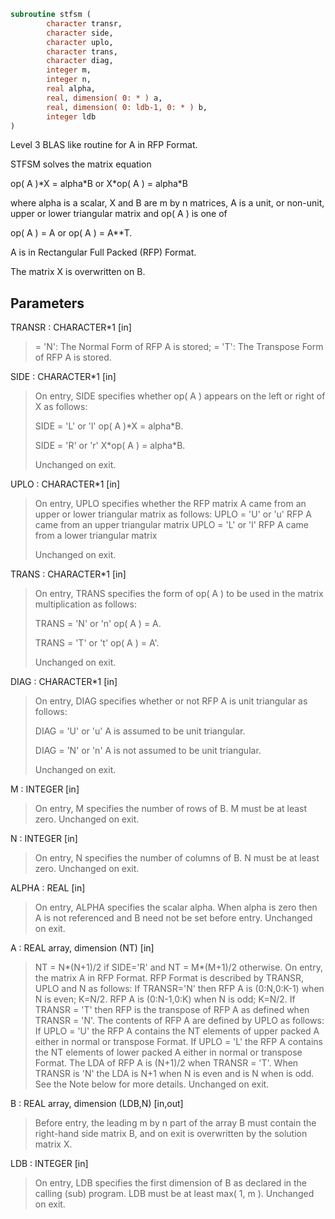 ```fortran
subroutine stfsm (
        character transr,
        character side,
        character uplo,
        character trans,
        character diag,
        integer m,
        integer n,
        real alpha,
        real, dimension( 0: * ) a,
        real, dimension( 0: ldb-1, 0: * ) b,
        integer ldb
)
```

Level 3 BLAS like routine for A in RFP Format.

STFSM  solves the matrix equation

op( A )\*X = alpha\*B  or  X\*op( A ) = alpha\*B

where alpha is a scalar, X and B are m by n matrices, A is a unit, or
non-unit,  upper or lower triangular matrix  and  op( A )  is one  of

op( A ) = A   or   op( A ) = A\*\*T.

A is in Rectangular Full Packed (RFP) Format.

The matrix X is overwritten on B.

## Parameters
TRANSR : CHARACTER\*1 [in]
> = 'N':  The Normal Form of RFP A is stored;
> = 'T':  The Transpose Form of RFP A is stored.

SIDE : CHARACTER\*1 [in]
> On entry, SIDE specifies whether op( A ) appears on the left
> or right of X as follows:
> 
> SIDE = 'L' or 'l'   op( A )\*X = alpha\*B.
> 
> SIDE = 'R' or 'r'   X\*op( A ) = alpha\*B.
> 
> Unchanged on exit.

UPLO : CHARACTER\*1 [in]
> On entry, UPLO specifies whether the RFP matrix A came from
> an upper or lower triangular matrix as follows:
> UPLO = 'U' or 'u' RFP A came from an upper triangular matrix
> UPLO = 'L' or 'l' RFP A came from a  lower triangular matrix
> 
> Unchanged on exit.

TRANS : CHARACTER\*1 [in]
> On entry, TRANS  specifies the form of op( A ) to be used
> in the matrix multiplication as follows:
> 
> TRANS  = 'N' or 'n'   op( A ) = A.
> 
> TRANS  = 'T' or 't'   op( A ) = A'.
> 
> Unchanged on exit.

DIAG : CHARACTER\*1 [in]
> On entry, DIAG specifies whether or not RFP A is unit
> triangular as follows:
> 
> DIAG = 'U' or 'u'   A is assumed to be unit triangular.
> 
> DIAG = 'N' or 'n'   A is not assumed to be unit
> triangular.
> 
> Unchanged on exit.

M : INTEGER [in]
> On entry, M specifies the number of rows of B. M must be at
> least zero.
> Unchanged on exit.

N : INTEGER [in]
> On entry, N specifies the number of columns of B.  N must be
> at least zero.
> Unchanged on exit.

ALPHA : REAL [in]
> On entry,  ALPHA specifies the scalar  alpha. When  alpha is
> zero then  A is not referenced and  B need not be set before
> entry.
> Unchanged on exit.

A : REAL array, dimension (NT) [in]
> NT = N\*(N+1)/2 if SIDE='R' and NT = M\*(M+1)/2 otherwise.
> On entry, the matrix A in RFP Format.
> RFP Format is described by TRANSR, UPLO and N as follows:
> If TRANSR='N' then RFP A is (0:N,0:K-1) when N is even;
> K=N/2. RFP A is (0:N-1,0:K) when N is odd; K=N/2. If
> TRANSR = 'T' then RFP is the transpose of RFP A as
> defined when TRANSR = 'N'. The contents of RFP A are defined
> by UPLO as follows: If UPLO = 'U' the RFP A contains the NT
> elements of upper packed A either in normal or
> transpose Format. If UPLO = 'L' the RFP A contains
> the NT elements of lower packed A either in normal or
> transpose Format. The LDA of RFP A is (N+1)/2 when
> TRANSR = 'T'. When TRANSR is 'N' the LDA is N+1 when N is
> even and is N when is odd.
> See the Note below for more details. Unchanged on exit.

B : REAL array, dimension (LDB,N) [in,out]
> Before entry,  the leading  m by n part of the array  B must
> contain  the  right-hand  side  matrix  B,  and  on exit  is
> overwritten by the solution matrix  X.

LDB : INTEGER [in]
> On entry, LDB specifies the first dimension of B as declared
> in  the  calling  (sub)  program.   LDB  must  be  at  least
> max( 1, m ).
> Unchanged on exit.
